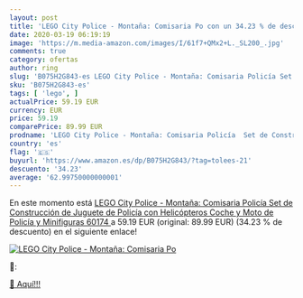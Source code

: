 ```yaml
---
layout: post
title: 'LEGO City Police - Montaña: Comisaria Po con un 34.23 % de descuento'
date: 2020-03-19 06:19:19
image: 'https://m.media-amazon.com/images/I/61f7+QMx2+L._SL200_.jpg'
comments: true
category: ofertas
author: ring
slug: 'B075H2G843-es LEGO City Police - Montaña: Comisaria Policía Set de...'
sku: 'B075H2G843-es'
tags: [ 'lego', ]
actualPrice: 59.19 EUR
currency: EUR
price: 59.19
comparePrice: 89.99 EUR
prodname: 'LEGO City Police - Montaña: Comisaria Policía  Set de Construcción de Juguete de Policía con Helicópteros  Coche y Moto de Policía y Minifiguras  60174 '
country: 'es'
flag: '🇪🇸'
buyurl: 'https://www.amazon.es/dp/B075H2G843/?tag=tolees-21'
descuento: '34.23'
average: '62.99750000000001'
---
```


En este momento está [LEGO City Police - Montaña: Comisaria Policía  Set de Construcción de Juguete de Policía con Helicópteros  Coche y Moto de Policía y Minifiguras  60174 ](https://www.amazon.es/dp/B075H2G843/?tag=tolees-21) a 59.19 EUR (original: 89.99 EUR) (34.23 %  de descuento) en el siguiente enlace!

[![LEGO City Police - Montaña: Comisaria Po](https://m.media-amazon.com/images/I/61f7+QMx2+L._SL200_.jpg)](https://www.amazon.es/dp/B075H2G843/?tag=tolees-21)

🔎:


[🛒 Aquí!!!](https://www.amazon.es/dp/B075H2G843/?tag=tolees-21)
